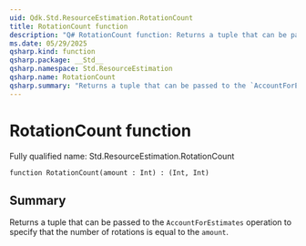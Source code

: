 ```yaml
---
uid: Qdk.Std.ResourceEstimation.RotationCount
title: RotationCount function
description: "Q# RotationCount function: Returns a tuple that can be passed to the `AccountForEstimates` operation to specify that the number of rotations is equal to the `amount`."
ms.date: 05/29/2025
qsharp.kind: function
qsharp.package: __Std__
qsharp.namespace: Std.ResourceEstimation
qsharp.name: RotationCount
qsharp.summary: "Returns a tuple that can be passed to the `AccountForEstimates` operation to specify that the number of rotations is equal to the `amount`."
---
```


# RotationCount function

Fully qualified name: Std.ResourceEstimation.RotationCount

```qsharp
function RotationCount(amount : Int) : (Int, Int)
```

## Summary
Returns a tuple that can be passed to the `AccountForEstimates` operation
to specify that the number of rotations is equal to the `amount`.
